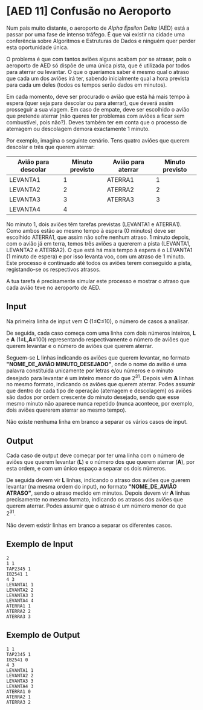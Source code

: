 # [AED 11] Confusão no Aeroporto

Num país muito distante, o aeroporto de *Alpha Epsilon Delta* (AED) está a passar por uma fase de intenso tráfego. É que vai existir na cidade uma conferência sobre Algoritmos e Estruturas de Dados e ninguém quer perder esta oportunidade única.

O problema é que com tantos aviões alguns acabam por se atrasar, pois o aeroporto de AED só dispõe de uma única pista, que é utilizada por todos para aterrar ou levantar. O que o queríamos saber é mesmo qual o atraso que cada um dos aviões irá ter, sabendo inicialmente qual a hora prevista para cada um deles (todos os tempos serão dados em minutos).

Em cada momento, deve ser procurado o avião que está há mais tempo à espera (quer seja para descolar ou para aterrar), que deverá assim prosseguir a sua viagem. Em caso de empate, deve ser escolhido o avião que pretende aterrar (não queres ter problemas com aviões a ficar sem combustível, pois não?). Deves também ter em conta que o processo de aterragem ou descolagem demora exactamente 1 minuto.

Por exemplo, imagina o seguinte cenário. Tens quatro aviões que querem descolar e três que querem aterrar:

| Avião para descolar | Minuto previsto | Avião para aterrar | Minuto previsto |
| ------------------- | --------------- | ------------------ | --------------- |
| LEVANTA1            | 1               | ATERRA1            | 1               |
| LEVANTA2            | 2               | ATERRA2            | 2               |
| LEVANTA3            | 3               | ATERRA3            | 3               |
| LEVANTA4            | 4               |                    |                 |

No minuto 1, dois aviões têm tarefas previstas (LEVANTA1 e ATERRA1). Como ambos estão ao mesmo tempo à espera (0 minutos) deve ser escolhido ATERRA1, que assim não sofre nenhum atraso. 1 minuto depois, com o avião já em terra, temos três aviões a quererem a pista (LEVANTA1, LEVANTA2 e ATERRA2). O que está há mais tempo à espera é o LEVANTA1 (1 minuto de espera) e por isso levanta voo, com um atraso de 1 minuto. Este processo é continuado até todos os aviões terem conseguido a pista, registando-se os respectivos atrasos.

A tua tarefa é precisamente simular este processo e mostrar o atraso que cada avião teve no aeroporto de AED.

## Input

Na primeira linha de input vem **C** (1≤**C**≤10), o número de casos a analisar.

De seguida, cada caso começa com uma linha com dois números inteiros, **L** e **A** (1≤**L**,**A**≤100) representando respectivamente o número de aviões que querem levantar e o número de aviões que querem aterrar.

Seguem-se **L** linhas indicando os aviões que querem levantar, no formato **"NOME_DE_AVIÃO MINUTO_DESEJADO"**, onde o nome do avião é uma palavra constítuida unicamente por letras e/ou números e o minuto desejado para levantar é um inteiro menor do que 2<sup>31</sup>. Depois vêm **A** linhas no mesmo formato, indicando os aviões que querem aterrar. Podes assumir que dentro de cada tipo de operação (aterragem e descolagem) os aviões são dados por ordem crescente do minuto desejado, sendo que esse mesmo minuto não aparece nunca repetido (nunca acontece, por exemplo, dois aviões quererem aterrar ao mesmo tempo).

Não existe nenhuma linha em branco a separar os vários casos de input.

## Output

Cada caso de output deve começar por ter uma linha com o número de aviões que querem levantar (**L**) e o número dos que querem aterrar (**A**), por esta ordem, e com um único espaço a separar os dois números.

De seguida devem vir **L** linhas, indicando o atraso dos aviões que querem levantar (na mesma ordem do input), no formato **"NOME_DE_AVIÃO ATRASO"**, sendo o atraso medido em minutos. Depois devem vir **A** linhas precisamente no mesmo formato, indicando os atrasos dos aviões que querem aterrar. Podes assumir que o atraso é um número menor do que 2<sup>31</sup>.

Não devem existir linhas em branco a separar os diferentes casos.

## Exemplo de Input

```
2
1 1
TAP2345 1
IB2541 1
4 3
LEVANTA1 1
LEVANTA2 2
LEVANTA3 3
LEVANTA4 4
ATERRA1 1
ATERRA2 2
ATERRA3 3
```

## Exemplo de Output

```
1 1
TAP2345 1
IB2541 0
4 3
LEVANTA1 1
LEVANTA2 2
LEVANTA3 3
LEVANTA4 3
ATERRA1 0
ATERRA2 1
ATERRA3 2
```
